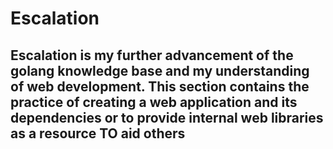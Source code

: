# Escalation

## Escalation is my further advancement of the golang knowledge base and my understanding of web development. This section contains the practice of creating a web application and its dependencies or to provide internal web libraries as a resource TO aid others
